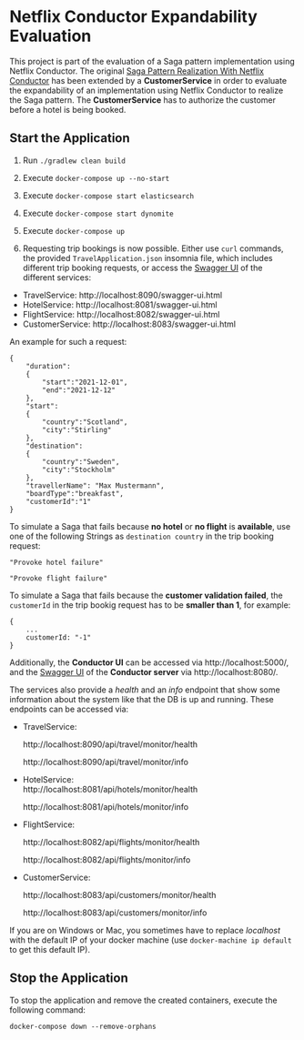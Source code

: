 # Netflix Conductor Expandability Evaluation
This project is part of the evaluation of a Saga pattern implementation using Netflix Conductor.
The original [Saga Pattern Realization With Netflix Conductor](https://github.com/KarolinDuerr/BA-SagaPattern/tree/master/NetflixConductor)
has been extended by a __CustomerService__ in order to evaluate the expandability of an implementation using Netflix Conductor
to realize the Saga pattern. The __CustomerService__ has to authorize the customer before a hotel is being booked.


## Start the Application

1. Run `./gradlew clean build`


2. Execute `docker-compose up --no-start`


3. Execute `docker-compose start elasticsearch`


4. Execute `docker-compose start dynomite`


5. Execute `docker-compose up`


6. Requesting trip bookings is now possible. Either use `curl` commands,
   the provided `TravelApplication.json` insomnia file, which includes different trip booking requests,
   or access the [Swagger UI](https://swagger.io/tools/swagger-ui/) of the different services:
- TravelService: http://localhost:8090/swagger-ui.html
- HotelService: http://localhost:8081/swagger-ui.html
- FlightService: http://localhost:8082/swagger-ui.html
- CustomerService: http://localhost:8083/swagger-ui.html

An example for such a request:
```
{
    "duration":
    {
        "start":"2021-12-01",
        "end":"2021-12-12"
    },
    "start":
    {
        "country":"Scotland",
        "city":"Stirling"
    },
    "destination":
    {
        "country":"Sweden",
        "city":"Stockholm"
    },
    "travellerName": "Max Mustermann",
    "boardType":"breakfast",
    "customerId":"1"
}
```

To simulate a Saga that fails because __no hotel__ or __no flight__ is __available__, use one of the following Strings
as `destination country` in the trip booking request:
```
"Provoke hotel failure"

"Provoke flight failure"
```

To simulate a Saga that fails because the __customer validation failed__, the `customerId` in the trip bookig request
has to be __smaller than 1__, for example:
```
{
    ...
    customerId: "-1"
}
```

Additionally, the __Conductor UI__ can be accessed via
http://localhost:5000/, and the [Swagger UI](https://swagger.io/tools/swagger-ui/) of the __Conductor server__ via
http://localhost:8080/.

The services also provide a *health* and an *info* endpoint that show some information about the system like
that the DB is up and running. These endpoints can be accessed via:
- TravelService:

  http://localhost:8090/api/travel/monitor/health

  http://localhost:8090/api/travel/monitor/info


- HotelService:  
  http://localhost:8081/api/hotels/monitor/health

  http://localhost:8081/api/hotels/monitor/info


- FlightService:

  http://localhost:8082/api/flights/monitor/health

  http://localhost:8082/api/flights/monitor/info


- CustomerService:

  http://localhost:8083/api/customers/monitor/health

  http://localhost:8083/api/customers/monitor/info

If you are on Windows or Mac, you sometimes have to replace _localhost_ with the default IP of your docker machine (use `docker-machine ip default` to get this default IP).

## Stop the Application

To stop the application and remove the created containers, execute the following command:
```
docker-compose down --remove-orphans
```
